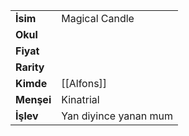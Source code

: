 |  |  |  
|---|---|  
| **İsim** | Magical Candle|  
| **Okul** | |  
| **Fiyat** | |  
| **Rarity** | |  
| **Kimde** | [[Alfons]]|  
| **Menşei** | Kinatrial|  
| **İşlev** | Yan diyince yanan mum|  
